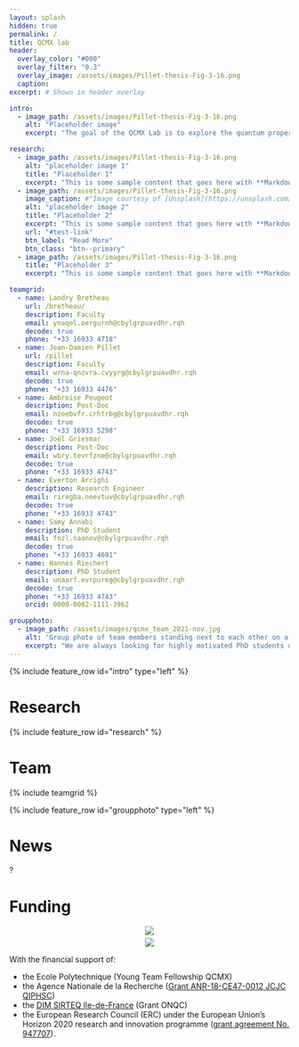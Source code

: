 ```yaml
---
layout: splash
hidden: true
permalink: /
title: QCMX lab
header:
  overlay_color: "#000"
  overlay_filter: "0.3"
  overlay_image: /assets/images/Pillet-thesis-Fig-3-16.png
  caption:
excerpt: # Shown in header overlay

intro:
  - image_path: /assets/images/Pillet-thesis-Fig-3-16.png
    alt: "Placeholder image"
    excerpt: "The goal of the QCMX Lab is to explore the quantum properties of electronic circuits and matter. Our strategy consists in coupling superconducting circuits normally used to process quantum information to materials in order to probe their quantum properties and discover new electronic states of matter. This could make it possible to identify new carriers of quantum information and to simulate complex many-body quantum problems."

research:
  - image_path: /assets/images/Pillet-thesis-Fig-3-16.png
    alt: "placeholder image 1"
    title: "Placeholder 1"
    excerpt: "This is some sample content that goes here with **Markdown** formatting."
  - image_path: /assets/images/Pillet-thesis-Fig-3-16.png
    image_caption: #"Image courtesy of [Unsplash](https://unsplash.com/)"
    alt: "placeholder image 2"
    title: "Placeholder 2"
    excerpt: "This is some sample content that goes here with **Markdown** formatting."
    url: "#test-link"
    btn_label: "Read More"
    btn_class: "btn--primary"
  - image_path: /assets/images/Pillet-thesis-Fig-3-16.png
    title: "Placeholder 3"
    excerpt: "This is some sample content that goes here with **Markdown** formatting."

teamgrid:
  - name: Landry Bretheau
    url: /bretheau/
    description: Faculty
    email: ynaqel.oergurnh@cbylgrpuavdhr.rqh
    decode: true
    phone: "+33 16933 4718"
  - name: Jean-Damien Pillet
    url: /pillet
    description: Faculty
    email: wrna-qnzvra.cvyyrg@cbylgrpuavdhr.rqh
    decode: true
    phone: "+33 16933 4476"
  - name: Ambroise Peugeot
    description: Post-Doc
    email: nzoebvfr.crhtrbg@cbylgrpuavdhr.rqh
    decode: true
    phone: "+33 16933 5298"
  - name: Joël Griesmar
    description: Post-Doc
    email: wbry.tevrfzne@cbylgrpuavdhr.rqh
    decode: true
    phone: "+33 16933 4743"
  - name: Everton Arrighi
    description: Research Engineer
    email: riregba.neevtuv@cbylgrpuavdhr.rqh
    decode: true
    phone: "+33 16933 4743"
  - name: Samy Annabi
    description: PhD Student
    email: fnzl.naanov@cbylgrpuavdhr.rqh
    decode: true
    phone: "+33 16933 4691"
  - name: Hannes Riechert
    description: PhD Student
    email: unaarf.evrpureg@cbylgrpuavdhr.rqh
    decode: true
    phone: "+33 16933 4743"
    orcid: 0000-0002-1111-3962

groupphoto:
  - image_path: /assets/images/qcmx_team_2021-nov.jpg
    alt: "Group photo of team members standing next to each other on a terrace."
    excerpt: "We are always looking for highly motivated PhD students or postdocs. Please contact us by email."
---
```


{% include feature_row id="intro" type="left" %}

# Research

{% include feature_row id="research" %}

# Team

{% include teamgrid %}

{% include feature_row id="groupphoto" type="left" %}

<!--<img src="{{ site.url }}{{ site.baseurl }}/assets/images/qcmx_team_2021-nov.jpg" alt="Group photo of team members standing next to each other on a terrace." style="width:200px" class="align-left"> -->


# News

?

# Funding

<div class="align-right" style="text-align: center">
  <img src="{{ site.url }}{{ site.baseurl }}/assets/images/logo_erc.png" style="margin-bottom: 0.3em"><br>
  <img src="{{ site.url }}{{ site.baseurl }}/assets/images/logo_anr.png" style="">
</div>

With the financial support of:

  - the Ecole Polytechnique (Young Team Fellowship QCMX)
  - the Agence Nationale de la Recherche ([Grant ANR-18-CE47-0012 JCJC QIPHSC](https://anr.fr/Project-ANR-18-CE47-0012))
  - the [DIM SIRTEQ Ile-de-France](https://www.sirteq.org/en/SIRTEQ) (Grant ONQC)
  - the European Research Council (ERC) under the European Union’s Horizon 2020 research and innovation programme ([grant agreement No. 947707](https://cordis.europa.eu/project/id/947707)).
